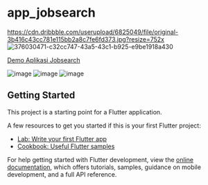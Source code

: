 # app_jobsearch
https://cdn.dribbble.com/userupload/6825049/file/original-3b416c43cc781e115bb2a8c7fe6fd373.jpg?resize=752x
![376030471-c32cc747-43a5-43c1-b925-e9be1918a430](https://github.com/user-attachments/assets/81bc3d7e-fbf6-43f5-ac55-a8dcf7fc7ee2)

[Demo Aplikasi Jobsearch](https://github.com/user-attachments/assets/2ccf0fb1-0fb3-4438-b61f-038782f2f073)

![image](https://github.com/user-attachments/assets/78ae5877-4eba-4158-b943-b5f45072705b)
![image](https://github.com/user-attachments/assets/743372b6-4aba-43da-bc2c-ebe14c55257c)
![image](https://github.com/user-attachments/assets/e2cd0f03-6b79-41cd-bd71-da5eb162da8e)






## Getting Started

This project is a starting point for a Flutter application.

A few resources to get you started if this is your first Flutter project:

- [Lab: Write your first Flutter app](https://docs.flutter.dev/get-started/codelab)
- [Cookbook: Useful Flutter samples](https://docs.flutter.dev/cookbook)

For help getting started with Flutter development, view the
[online documentation](https://docs.flutter.dev/), which offers tutorials,
samples, guidance on mobile development, and a full API reference.
